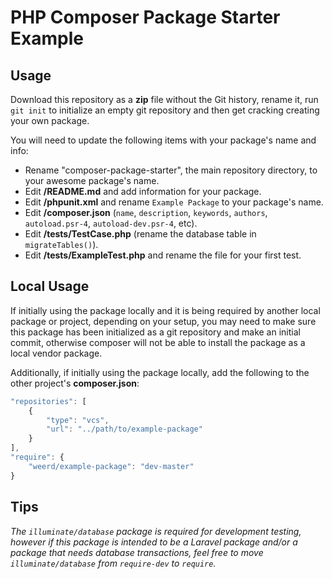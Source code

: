 # PHP Composer Package Starter Example


## Usage

Download this repository as a **zip** file without the Git history, rename it, run `git init` to initialize an empty git repository and then get cracking creating your own package.

You will need to update the following items with your package's name and info:

- Rename "composer-package-starter", the main repository directory, to your awesome package's name.
- Edit **/README.md** and add information for your package.
- Edit **/phpunit.xml** and rename `Example Package` to your package's name.
- Edit **/composer.json** (`name`, `description`, `keywords`, `authors`, `autoload.psr-4`, `autoload-dev.psr-4`, etc).
- Edit **/tests/TestCase.php** (rename the database table in `migrateTables()`).
- Edit **/tests/ExampleTest.php** and rename the file for your first test.



## Local Usage

If initially using the package locally and it is being required by another local package or project, depending on your setup, you may need to make sure this package has been initialized as a git repository and make an initial commit, otherwise composer will not be able to install the package as a local vendor package.

Additionally, if initially using the package locally, add the following to the other project's **composer.json**:

```javascript
"repositories": [
    {
        "type": "vcs",
        "url": "../path/to/example-package"
    }
],
"require": {
    "weerd/example-package": "dev-master"
}
```



## Tips

_The `illuminate/database` package is required for development testing, however if this package is intended to be a Laravel package and/or a package that needs database transactions, feel free to move `illuminate/database` from `require-dev` to `require`._
